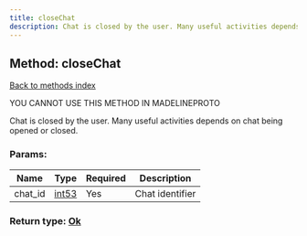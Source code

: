 ```yaml
---
title: closeChat
description: Chat is closed by the user. Many useful activities depends on chat being opened or closed.
---
```

## Method: closeChat  
[Back to methods index](index.md)


YOU CANNOT USE THIS METHOD IN MADELINEPROTO


Chat is closed by the user. Many useful activities depends on chat being opened or closed.

### Params:

| Name     |    Type       | Required | Description |
|----------|---------------|----------|-------------|
|chat\_id|[int53](../types/int53.md) | Yes|Chat identifier|


### Return type: [Ok](../types/Ok.md)

